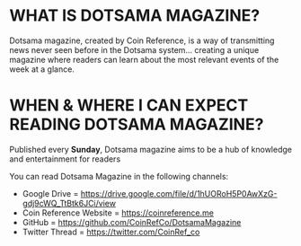# WHAT IS DOTSAMA MAGAZINE? 
Dotsama magazine, created by Coin Reference, is a way of transmitting news never seen before in the Dotsama system... creating a unique magazine where readers can learn about the most relevant events of the week at a glance.

# WHEN & WHERE I CAN EXPECT READING DOTSAMA MAGAZINE?

Published every **Sunday**, Dotsama magazine aims to be a hub of knowledge and entertainment for readers

You can read Dotsama Magazine in the following channels:

- Google Drive = https://drive.google.com/file/d/1hUORoH5P0AwXzG-gdj9cWQ_TtBtk6JCi/view
- Coin Reference Website = https://coinreference.me
- GitHub = https://github.com/CoinRefCo/DotsamaMagazine
- Twitter Thread = https://twitter.com/CoinRef_co

 
